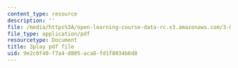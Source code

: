 ```yaml
---
content_type: resource
description: ''
file: /media/https%3A/open-learning-course-data-rc.s3.amazonaws.com/3-091sc-introduction-to-solid-state-chemistry-fall-2010/9e2c0f40f7a4d805aca8fd1f8034b6d8_kZJgJCxcHZE.pdf
file_type: application/pdf
resourcetype: Document
title: 3play pdf file
uid: 9e2c0f40-f7a4-d805-aca8-fd1f8034b6d8
---
```

